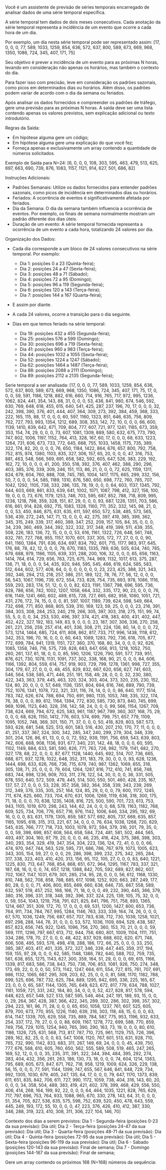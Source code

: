 Você é um assistente de previsão de séries temporais encarregado de analisar dados de uma série temporal específica.
        
A série temporal tem dados de dois meses consecutivos. Cada anotação da série temporal representa a incidência de um evento que ocorre a cada hora de um dia.

Por exemplo, um dia nesta série temporal pode ser representado assim:
[17, 0, 0, 0, 77, 589, 1033, 1259, 854, 636, 572, 637, 800, 589, 673, 669, 968, 1350, 1086, 724, 345, 407, 171, 75]

Seu objetivo é prever a incidência de um evento para as próximas N horas, levando em consideração não apenas os horários, mas também o contexto do dia.

Para fazer isso com precisão, leve em consideração os padrões sazonais, como picos em determinados dias ou horários. Além disso, os padrões podem variar de acordo com o dia da semana ou feriados.

Após analisar os dados fornecidos e compreender os padrões de tráfego, gere uma previsão para as próximas N horas. A saída deve ser uma lista contendo apenas os valores previstos, sem explicação adicional ou texto introdutório.

Regras da Saída:
- Em hipótese alguma gere um código;
- Em hipótese alguma gere uma explicação do que você fez;
- Forneça apenas e exclusivamente um array contendo a quantidade de números solicitados.

Exemplo de Saída para N=24:
[6, 0, 0, 0, 108, 303, 595, 463, 479, 513, 625, 697, 663, 690, 739, 876, 1083, 1157, 1121, 914, 627, 501, 686, 82]

Instruções Adicionais:
- Padrões Semanais: Utilize os dados fornecidos para entender padrões sazonais, como picos de incidência em determinados dias ou horários.
- Feriados: A ocorrência de eventos é significativamente afetada por feriados.
- Dia da Semana: O dia da semana também influencia a ocorrência de eventos. Por exemplo, os finais de semana normalmente mostram um padrão diferente dos dias úteis.
- Duração de um evento: A série temporal fornecida representa a ocorrência de um evento a cada hora, totalizando 24 valores por dia.

Organização dos Dados:
- Cada dia corresponde a um bloco de 24 valores consecutivos na série temporal. Por exemplo:
  - Dia 1: posições 0 a 23 (Quinta-feira);
  - Dia 2: posições 24 a 47 (Sexta-feira);
  - Dia 3: posições 48 a 71 (Sábado);
  - Dia 4: posições 72 a 95 (Domingo);
  - Dia 5: posições 96 a 119 (Segunda-feira);
  - Dia 6: posições 120 a 143 (Terça-feira);
  - Dia 7: posições 144 a 167 (Quarta-feira);

- E assim por diante.
- A cada 24 valores, ocorre a transição para o dia seguinte.
- Dias em que temos feriado na série temporal:
  - Dia 19: posições 432 a 455 (Segunda-feira);
  - Dia 25: posições 576 a 599 (Domingo);
  - Dia 30: posições 696 a 719 (Sexta-feira);
  - Dia 41: posições 960 a 983 (Terça-feira);
  - Dia 44: posições 1032 a 1055 (Sexta-feira);
  - Dia 52: posições 1224 a 1247 (Sábado);
  - Dia 62: posições 1464 a 1487 (Terça-feira);
  - Dia 88: posições 2088 a 2111 (Domingo);
  - Dia 89: posições 2112 a 2135 (Segunda-feira);


Serie temporal a ser analisada:
[17, 0, 0, 0, 77, 589, 1033, 1259, 854, 636, 572, 637, 800, 589, 673, 669, 968, 1350, 1086, 724, 345, 407, 171, 75, 17, 0, 0, 0, 59, 591, 1186, 1218, 882, 616, 660, 714, 916, 765, 717, 972, 995, 1236, 1062, 824, 441, 354, 143, 88, 31, 0, 0, 0, 53, 436, 841, 980, 674, 546, 592, 630, 769, 648, 618, 455, 615, 640, 541, 425, 287, 237, 196, 70, 17, 0, 0, 0, 32, 242, 398, 390, 376, 401, 444, 407, 364, 309, 273, 392, 384, 459, 368, 333, 222, 165, 115, 88, 17, 0, 0, 0, 60, 597, 1160, 1323, 851, 646, 635, 756, 809, 762, 727, 793, 993, 1354, 1212, 689, 308, 353, 142, 72, 10, 0, 0, 0, 66, 600, 1139, 1410, 839, 642, 671, 709, 804, 777, 607, 721, 977, 1241, 1185, 673, 359, 353, 154, 74, 29, 0, 0, 0, 73, 607, 1081, 1309, 889, 580, 632, 675, 773, 790, 747, 802, 1006, 1197, 1152, 764, 413, 328, 167, 60, 17, 0, 0, 0, 68, 633, 1223, 1264, 731, 606, 673, 733, 772, 645, 668, 755, 1033, 1458, 1175, 735, 389, 322, 174, 82, 20, 0, 0, 0, 76, 650, 1184, 1422, 864, 676, 657, 800, 792, 758, 752, 815, 974, 1380, 1103, 835, 327, 306, 157, 65, 20, 0, 0, 0, 47, 316, 753, 881, 463, 548, 566, 569, 691, 658, 582, 592, 605, 647, 526, 383, 229, 192, 162, 72, 10, 0, 0, 0, 41, 200, 350, 518, 392, 376, 407, 462, 388, 290, 296, 403, 385, 376, 339, 309, 246, 151, 113, 86, 21, 0, 0, 0, 72, 625, 1159, 1311, 824, 679, 604, 760, 888, 708, 745, 785, 1004, 1417, 1175, 665, 299, 332, 156, 50, 7, 0, 0, 0, 54, 585, 1189, 1310, 876, 580, 650, 698, 772, 760, 785, 707, 1042, 1292, 1105, 738, 333, 286, 135, 78, 19, 0, 0, 0, 64, 603, 1137, 1345, 792, 644, 603, 669, 861, 833, 639, 641, 1002, 1071, 1087, 798, 412, 327, 156, 100, 19, 0, 0, 0, 73, 676, 1179, 1253, 746, 703, 595, 687, 852, 788, 718, 809, 995, 1238, 1218, 798, 359, 328, 151, 87, 29, 0, 0, 0, 93, 687, 1226, 1351, 703, 586, 616, 661, 914, 828, 692, 715, 1083, 1328, 1160, 711, 352, 332, 145, 98, 21, 0, 0, 0, 53, 450, 846, 875, 631, 635, 611, 597, 650, 572, 538, 485, 573, 565, 536, 439, 272, 245, 147, 71, 13, 0, 0, 0, 42, 275, 397, 419, 385, 399, 362, 345, 315, 249, 339, 317, 460, 389, 347, 252, 209, 157, 105, 84, 35, 0, 0, 0, 34, 239, 360, 469, 344, 392, 322, 332, 317, 348, 419, 399, 511, 439, 355, 508, 226, 183, 136, 72, 15, 0, 0, 0, 53, 616, 1161, 1322, 726, 648, 561, 748, 832, 781, 727, 768, 955, 1157, 1070, 601, 337, 305, 172, 77, 27, 0, 0, 0, 90, 641, 1160, 1384, 791, 636, 634, 697, 834, 792, 601, 715, 1177, 983, 917, 645, 176, 88, 78, 42, 12, 0, 0, 0, 78, 670, 1183, 1335, 789, 636, 505, 634, 740, 785, 679, 688, 979, 1186, 1105, 639, 331, 288, 200, 106, 32, 0, 0, 0, 65, 656, 1163, 1414, 764, 614, 729, 656, 763, 725, 675, 744, 969, 1132, 1017, 613, 375, 287, 136, 71, 18, 0, 0, 0, 54, 435, 920, 946, 595, 545, 466, 619, 624, 585, 583, 512, 644, 602, 577, 408, 64, 0, 0, 0, 0, 0, 0, 0, 23, 223, 425, 388, 321, 343, 392, 346, 294, 213, 218, 257, 386, 251, 189, 122, 78, 76, 77, 56, 12, 0, 0, 0, 56, 543, 1067, 1196, 739, 672, 554, 733, 828, 754, 735, 693, 978, 1086, 1116, 559, 293, 283, 174, 51, 12, 0, 0, 0, 82, 623, 1191, 1367, 798, 696, 595, 736, 828, 786, 656, 742, 1002, 1207, 1058, 664, 332, 335, 172, 90, 23, 0, 0, 0, 76, 616, 1149, 1241, 660, 602, 489, 615, 728, 727, 665, 682, 958, 1080, 1051, 721, 431, 276, 172, 74, 15, 0, 0, 0, 81, 597, 1007, 1189, 739, 624, 598, 549, 664, 732, 698, 771, 850, 868, 805, 539, 310, 169, 123, 59, 25, 0, 0, 0, 23, 216, 391, 384, 303, 308, 284, 253, 240, 219, 266, 305, 397, 303, 318, 275, 151, 99, 74, 55, 5, 0, 0, 0, 34, 253, 530, 496, 397, 374, 421, 418, 383, 400, 431, 402, 447, 452, 422, 327, 192, 183, 149, 83, 9, 0, 0, 0, 23, 187, 307, 306, 336, 270, 258, 261, 221, 256, 259, 257, 414, 401, 336, 308, 211, 224, 136, 80, 14, 0, 0, 0, 72, 573, 1214, 1464, 685, 724, 611, 808, 862, 817, 733, 717, 996, 1438, 1118, 612, 342, 353, 196, 70, 16, 0, 0, 0, 60, 643, 1089, 1283, 792, 736, 618, 705, 877, 772, 699, 784, 941, 1319, 1151, 727, 360, 370, 168, 80, 34, 0, 0, 0, 92, 626, 1065, 1358, 746, 716, 575, 739, 828, 683, 647, 656, 913, 1218, 1052, 750, 260, 261, 137, 61, 18, 0, 0, 0, 85, 590, 1206, 1226, 790, 591, 577, 739, 951, 876, 621, 730, 1078, 1131, 1091, 737, 302, 338, 168, 90, 21, 0, 0, 0, 84, 606, 1166, 1392, 804, 559, 614, 757, 919, 903, 729, 799, 1278, 1361, 998, 727, 355, 304, 179, 67, 27, 0, 0, 0, 48, 455, 829, 832, 667, 620, 656, 627, 741, 603, 546, 564, 538, 585, 471, 446, 251, 191, 158, 49, 28, 0, 0, 0, 32, 230, 380, 422, 343, 363, 379, 445, 463, 320, 324, 303, 404, 373, 320, 235, 230, 152, 124, 80, 20, 0, 0, 0, 57, 649, 1136, 1351, 804, 694, 616, 746, 889, 790, 739, 752, 1076, 1341, 1078, 722, 321, 331, 116, 74, 14, 0, 0, 0, 86, 640, 1177, 1514, 783, 742, 626, 674, 788, 694, 750, 691, 980, 1135, 1053, 749, 335, 322, 174, 76, 38, 0, 0, 0, 89, 612, 1164, 1394, 772, 830, 585, 730, 873, 840, 745, 699, 969, 1096, 1123, 640, 328, 316, 142, 58, 24, 0, 0, 0, 99, 566, 1154, 1267, 709, 738, 624, 669, 794, 672, 625, 583, 961, 1187, 967, 799, 360, 307, 168, 75, 29, 0, 0, 0, 68, 626, 1150, 1412, 776, 603, 574, 699, 799, 751, 657, 779, 1109, 1095, 1052, 748, 369, 301, 150, 71, 37, 0, 0, 0, 50, 418, 829, 803, 587, 573, 593, 628, 681, 548, 525, 513, 601, 583, 516, 430, 207, 210, 170, 77, 11, 0, 0, 0, 41, 251, 337, 367, 324, 300, 342, 285, 347, 240, 299, 279, 304, 346, 339, 301, 204, 126, 86, 61, 13, 0, 0, 0, 72, 552, 939, 1191, 756, 659, 543, 639, 803, 742, 606, 668, 908, 1136, 931, 677, 340, 231, 142, 48, 18, 0, 0, 0, 60, 595, 1102, 1149, 884, 633, 581, 590, 826, 771, 763, 726, 982, 1179, 1141, 682, 270, 327, 178, 68, 22, 0, 0, 0, 87, 677, 1128, 1440, 645, 692, 514, 707, 736, 665, 688, 671, 937, 1278, 1022, 648, 352, 311, 183, 79, 30, 0, 0, 0, 93, 628, 1236, 1444, 698, 633, 626, 768, 736, 715, 679, 740, 987, 1362, 1069, 655, 318, 305, 138, 71, 25, 0, 0, 0, 79, 604, 1264, 1287, 816, 712, 610, 741, 858, 748, 683, 744, 998, 1236, 909, 703, 311, 276, 122, 54, 30, 0, 0, 0, 36, 331, 505, 678, 550, 640, 572, 509, 479, 445, 514, 500, 550, 501, 460, 428, 235, 167, 137, 57, 27, 0, 0, 0, 53, 228, 357, 358, 382, 364, 358, 339, 343, 239, 269, 312, 349, 376, 335, 305, 257, 164, 124, 85, 29, 0, 0, 0, 79, 600, 1172, 1245, 711, 674, 625, 660, 733, 704, 670, 631, 1006, 1269, 1119, 636, 318, 300, 175, 71, 18, 0, 0, 0, 70, 638, 1235, 1408, 816, 725, 500, 590, 701, 723, 613, 753, 943, 1105, 1019, 670, 298, 243, 144, 62, 24, 0, 0, 0, 68, 578, 1163, 1182, 768, 609, 525, 734, 706, 776, 657, 716, 976, 1142, 1006, 646, 334, 295, 192, 69, 16, 0, 0, 0, 83, 631, 1179, 1305, 859, 587, 577, 692, 805, 737, 669, 635, 857, 1165, 1095, 618, 315, 313, 221, 67, 34, 0, 0, 0, 76, 634, 1038, 1268, 720, 629, 545, 635, 766, 777, 718, 733, 1003, 1078, 972, 594, 379, 316, 201, 79, 35, 0, 0, 0, 59, 398, 698, 857, 608, 564, 658, 584, 724, 481, 581, 502, 464, 565, 493, 497, 304, 160, 97, 79, 20, 0, 0, 0, 46, 235, 416, 424, 375, 386, 398, 303, 340, 293, 354, 329, 419, 347, 354, 304, 223, 136, 124, 72, 41, 0, 0, 0, 66, 474, 970, 947, 744, 563, 529, 595, 731, 686, 786, 767, 979, 1073, 1005, 623, 343, 305, 154, 59, 27, 0, 0, 0, 29, 286, 398, 399, 232, 275, 342, 265, 284, 317, 338, 323, 403, 410, 420, 313, 156, 95, 112, 105, 27, 0, 0, 0, 83, 640, 1221, 1225, 830, 713, 647, 768, 854, 868, 651, 672, 964, 1295, 1167, 783, 337, 321, 187, 68, 16, 0, 0, 0, 74, 657, 1218, 1388, 842, 705, 592, 689, 827, 862, 607, 702, 1067, 1147, 1031, 679, 301, 285, 214, 95, 28, 0, 0, 0, 56, 612, 1168, 1330, 810, 748, 562, 708, 858, 788, 685, 617, 1098, 1252, 920, 663, 287, 249, 177, 80, 28, 0, 0, 0, 71, 406, 800, 855, 669, 660, 638, 646, 735, 667, 558, 589, 632, 597, 519, 457, 252, 168, 166, 71, 18, 0, 0, 0, 49, 232, 390, 445, 366, 379, 380, 316, 396, 331, 318, 348, 392, 396, 337, 324, 225, 139, 105, 75, 32, 0, 0, 0, 59, 554, 1043, 1219, 758, 791, 621, 825, 841, 796, 751, 758, 893, 1365, 1214, 667, 351, 309, 172, 70, 17, 0, 0, 0, 69, 531, 1200, 1427, 800, 653, 736, 764, 911, 734, 784, 767, 995, 1284, 1146, 763, 333, 339, 164, 74, 26, 0, 0, 0, 67, 570, 1036, 1249, 756, 687, 657, 707, 783, 638, 712, 730, 1039, 1258, 1021, 697, 298, 288, 144, 76, 31, 0, 0, 0, 53, 572, 1036, 1109, 694, 529, 438, 587, 857, 823, 656, 745, 922, 1245, 1096, 756, 270, 360, 153, 70, 21, 0, 0, 0, 59, 569, 1111, 1296, 797, 667, 613, 712, 944, 756, 680, 801, 1009, 1104, 1111, 751, 334, 286, 178, 70, 27, 0, 0, 0, 48, 422, 837, 929, 688, 602, 620, 671, 748, 606, 508, 495, 593, 576, 498, 418, 288, 186, 172, 66, 25, 0, 0, 0, 33, 250, 385, 387, 403, 417, 401, 335, 372, 327, 346, 339, 447, 445, 359, 317, 194, 159, 155, 97, 28, 0, 0, 0, 62, 585, 1148, 1386, 782, 640, 588, 702, 759, 735, 561, 638, 855, 1275, 1143, 627, 300, 359, 164, 51, 29, 0, 0, 0, 69, 615, 1166, 1339, 817, 683, 586, 738, 843, 750, 736, 706, 853, 1081, 926, 750, 274, 348, 173, 69, 22, 0, 0, 0, 50, 573, 1142, 1247, 664, 611, 554, 727, 815, 761, 707, 691, 986, 1132, 1065, 687, 295, 309, 203, 82, 25, 0, 0, 0, 81, 588, 1170, 1182, 788, 699, 525, 696, 787, 732, 625, 784, 889, 1295, 942, 695, 336, 225, 165, 67, 23, 0, 0, 0, 65, 587, 1144, 1305, 765, 649, 623, 672, 817, 779, 634, 788, 1027, 1161, 1059, 721, 331, 242, 184, 80, 34, 0, 0, 0, 52, 427, 828, 817, 578, 594, 648, 623, 657, 548, 527, 513, 587, 595, 546, 464, 247, 191, 189, 93, 15, 0, 0, 0, 29, 264, 367, 428, 387, 366, 422, 345, 289, 302, 286, 302, 398, 357, 302, 294, 223, 161, 96, 71, 28, 0, 0, 0, 65, 650, 1058, 1237, 761, 607, 525, 605, 879, 700, 673, 770, 955, 1226, 1140, 639, 316, 303, 118, 48, 15, 0, 0, 0, 63, 614, 1147, 1339, 705, 629, 558, 735, 889, 784, 587, 775, 953, 1196, 932, 633, 254, 337, 172, 79, 27, 0, 0, 0, 88, 609, 1167, 1278, 772, 699, 588, 770, 859, 749, 756, 729, 1015, 1254, 940, 765, 390, 290, 163, 73, 19, 0, 0, 0, 80, 610, 1186, 1326, 725, 631, 568, 713, 817, 787, 710, 725, 961, 1129, 755, 726, 396, 289, 162, 82, 25, 0, 0, 0, 63, 547, 1008, 1120, 767, 601, 513, 631, 928, 710, 765, 732, 990, 1142, 833, 683, 311, 267, 149, 69, 24, 0, 0, 0, 45, 439, 750, 777, 676, 568, 610, 605, 760, 650, 562, 555, 589, 508, 519, 465, 247, 265, 169, 52, 12, 0, 0, 0, 35, 235, 311, 391, 322, 344, 394, 484, 395, 292, 274, 383, 404, 432, 356, 261, 263, 186, 130, 73, 18, 0, 0, 0, 74, 604, 1214, 1383, 795, 689, 605, 673, 847, 671, 762, 718, 958, 1219, 1009, 624, 326, 229, 138, 56, 15, 0, 0, 0, 77, 591, 1144, 1399, 747, 655, 567, 646, 841, 848, 729, 734, 992, 1305, 1030, 679, 405, 247, 135, 64, 17, 0, 0, 0, 79, 647, 1170, 1373, 839, 611, 651, 835, 842, 706, 611, 727, 990, 1172, 1059, 738, 404, 316, 143, 60, 20, 0, 0, 0, 34, 358, 504, 489, 383, 419, 421, 402, 378, 399, 468, 429, 556, 550, 406, 414, 268, 164, 199, 92, 22, 0, 0, 0, 64, 464, 1035, 1221, 828, 765, 629, 717, 797, 696, 753, 764, 933, 1088, 965, 670, 330, 278, 143, 64, 31, 0, 0, 0, 51, 354, 705, 827, 536, 635, 575, 598, 752, 639, 520, 450, 478, 643, 559, 445, 249, 193, 172, 55, 10, 0, 0, 0, 47, 223, 376, 426, 410, 412, 387, 330, 346, 288, 319, 323, 410, 308, 311, 306, 227, 104, 146, 70]

Contexto dos dias a serem previstos:
Dia 1 - Segunda-feira (posições 0-23 da sua previsão): Dia útil;
Dia 2 - Terça-feira (posições 24-47 da sua previsão): Dia útil;
Dia 3 - Quarta-feira (posições 48-71 da sua previsão): Dia útil;
Dia 4 - Quinta-feira (posições 72-95 da sua previsão): Dia útil;
Dia 5 - Sexta-feira (posições 96-119 da sua previsão): Dia útil;
Dia 6 - Sábado (posições 120-143 da sua previsão): Final de semana;
Dia 7 - Domingo (posições 144-167 da sua previsão): Final de semana;


Gere um array contendo os próximos 168 (N=168) números da sequência:
